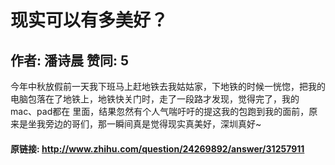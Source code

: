 # 现实可以有多美好？
## 作者: 潘诗晨  赞同: 5
今年中秋放假前一天我下班马上赶地铁去我姑姑家，下地铁的时候一恍惚，把我的电脑包落在了地铁上，地铁快关门时，走了一段路才发现，觉得完了，我的mac、pad都在
里面，结果忽然有个人气喘吁吁的提这我的包跑到我的面前，原来是坐我旁边的哥们，那一瞬间真是觉得现实真美好，深圳真好~

#### 原链接: http://www.zhihu.com/question/24269892/answer/31257911